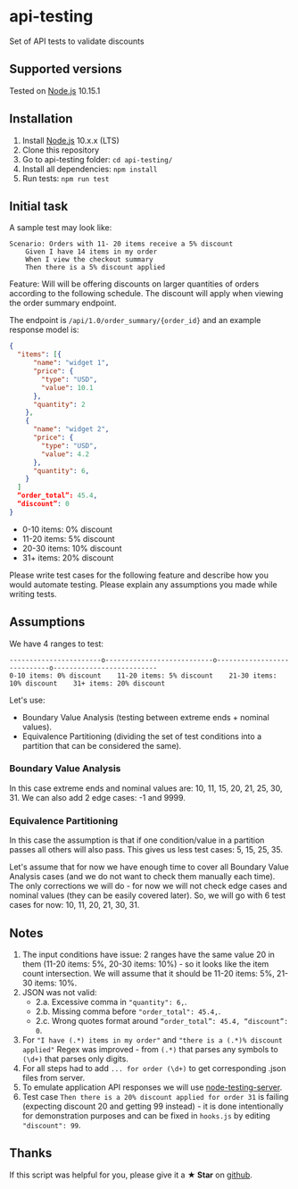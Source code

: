 # api-testing

Set of API tests to validate discounts

## Supported versions
Tested on [Node.js](http://nodejs.org/) 10.15.1

## Installation
1. Install [Node.js](http://nodejs.org/) 10.x.x (LTS)
2. Clone this repository
3. Go to api-testing folder: `cd api-testing/`
4. Install all dependencies: `npm install`
5. Run tests: `npm run test`

## Initial task
A sample test may look like:

```
Scenario: Orders with 11- 20 items receive a 5% discount
    Given I have 14 items in my order
    When I view the checkout summary
    Then there is a 5% discount applied
```

Feature:
Will will be offering discounts on larger quantities of orders according to the following schedule. The discount will
apply when viewing the order summary endpoint.

The endpoint is `/api/1.0/order_summary/{order_id}` and an example response model is:

```json
{
  "items": [{
      "name": "widget 1",
      "price": {
        "type": "USD",
        "value": 10.1
      },
      "quantity": 2
    },
    {
      "name": "widget 2",
      "price": {
        "type": "USD",
        "value": 4.2
      },
      "quantity": 6,
    }
  ]
  “order_total”: 45.4,
  “discount”: 0
}
```

- 0-10 items: 0% discount
- 11-20 items: 5% discount
- 20-30 items: 10% discount
- 31+ items: 20% discount

Please write test cases for the following feature and describe how you would automate testing. Please explain any
assumptions you made while writing tests.

## Assumptions
We have 4 ranges to test:

```
-----------------------o---------------------------o----------------------------o--------------------------
0-10 items: 0% discount    11-20 items: 5% discount    21-30 items: 10% discount    31+ items: 20% discount
```

Let's use:
- Boundary Value Analysis (testing between extreme ends + nominal values).
- Equivalence Partitioning (dividing the set of test conditions into a partition that can be considered the same).

### Boundary Value Analysis
In this case extreme ends and nominal values are: 10, 11, 15, 20, 21, 25, 30, 31. We can also add 2 edge cases: -1 and
9999.

### Equivalence Partitioning
In this case the assumption is that if one condition/value in a partition passes all others will also pass. This gives
us less test cases: 5, 15, 25, 35.

Let's assume that for now we have enough time to cover all Boundary Value Analysis cases (and we do not want to check them manually each time). The only corrections we will do - for now we will not check edge cases and nominal values (they can be easily covered later). So, we will go with 6 test cases for now: 10, 11, 20, 21, 30, 31.

## Notes
1. The input conditions have issue: 2 ranges have the same value 20 in them (11-20 items: 5%, 20-30 items: 10%) - so it
    looks like the item count intersection. We will assume that it should be 11-20 items: 5%, 21-30 items: 10%.
2. JSON was not valid:
    - 2.a. Excessive comma in `"quantity": 6,`.
    - 2.b. Missing comma before `"order_total": 45.4,`.
    - 2.c. Wrong quotes format around `“order_total”: 45.4, “discount”: 0`.
3. For `"I have (.*) items in my order"` and `"there is a (.*)% discount applied"` Regex was improved - from `(.*)` that
    parses any symbols to `(\d+)` that parses only digits.
4. For all steps had to add `... for order (\d+)` to get corresponding .json files from server.
5. To emulate application API responses we will use [node-testing-server](https://github.com/Marketionist/node-testing-server).
6. Test case `Then there is a 20% discount applied for order 31` is failing (expecting discount 20 and getting 99 instead) - it is
    done intentionally for demonstration purposes and can be fixed in `hooks.js` by editing `"discount": 99`.

## Thanks
If this script was helpful for you, please give it a **★ Star**
on [github](https://github.com/Marketionist/interview-tasks).
